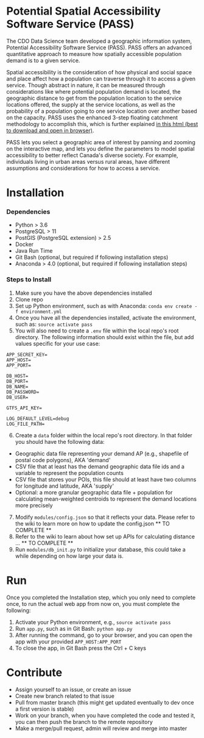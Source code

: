 # Potential Spatial Accessibility Software Service (PASS)

The CDO Data Science team developed a geographic information system, Potential Accessibility Software Service (PASS). PASS offers an advanced quantitative approach to measure how spatially accessible population demand is to a given service.

Spatial accessibility is the consideration of how physical and social space and place affect how a population can traverse through it to access a given service. Though abstract in nature, it can be measured through considerations like where potential population demand is located, the geographic distance to get from the population location to the service locations offered, the supply at the service locations, as well as the probability of a population going to one service location over another based on the capacity. PASS uses the enhanced 3-step floating catchment methodology to accomplish this, which is further explained [in this html (best to download and open in browser)](static/docs/pass_report_20200422.html).

PASS lets you select a geographic area of interest by panning and zooming on the interactive map, and lets you define the parameters to model spatial accessibility to better reflect Canada's diverse society. For example, individuals living in urban areas versus rural areas, have different assumptions and considerations for how to access a service.

# Installation

### Dependencies

- Python > 3.6
- PostgreSQL > 11
- PostGIS (PostgreSQL extension) > 2.5
- Docker
- Java Run Time
- Git Bash (optional, but required if following installation steps)
- Anaconda > 4.0 (optional, but required if following installation steps)

### Steps to Install

1. Make sure you have the above dependencies installed
2. Clone repo
3. Set up Python environment, such as with Anaconda: `conda env create -f environment.yml`
4. Once you have all the dependencies installed, activate the environment, such as: `source activate pass`
5. You will also need to create a `.env` file within the local repo's root directory. The following information should exist within the file, but add values specific for your use case:

```
APP_SECRET_KEY=
APP_HOST=
APP_PORT=

DB_HOST=
DB_PORT=
DB_NAME=
DB_PASSWORD=
DB_USER=

GTFS_API_KEY=

LOG_DEFAULT_LEVEL=debug
LOG_FILE_PATH=
```

6. Create a `data` folder within the local repo's root directory. In that folder you should have the following data:

- Geographic data file representing your demand AP (e.g., shapefile of postal code polygons), AKA 'demand'
- CSV file that at least has the demand geographic data file ids and a variable to represent the population counts
- CSV file that stores your POIs, this file should at least have two columns for longitude and latitude, AKA 'supply'
- Optional: a more granular geographic data file + population for calculating mean-weighted centroids to represent the demand locations more precisely

7. Modify `modules/config.json` so that it reflects your data. Please refer to the wiki to learn more on how to update the config.json ** TO COMPLETE **
8. Refer to the wiki to learn about how set up APIs for calculating distance ... ** TO COMPLETE **
9. Run `modules/db_init.py` to initialize your database, this could take a while depending on how large your data is.


# Run

Once you completed the Installation step, which you only need to complete once, to run the actual web app from now on, you must complete the following:

1. Activate your Python environment, e.g., `source activate pass`
3. Run `app.py`, such as in Git Bash: `python app.py`
4. After running the command, go to your browser, and you can open the app with your provided `APP_HOST:APP_PORT`
5. To close the app, in Git Bash press the Ctrl + C keys

# Contribute

- Assign yourself to an issue, or create an issue
- Create new branch related to that issue
- Pull from master branch (this might get updated eventually to dev once a first version is stable)
- Work on your branch, when you have completed the code and tested it, you can then push the branch to the remote repository
- Make a merge/pull request, admin will review and merge into master
